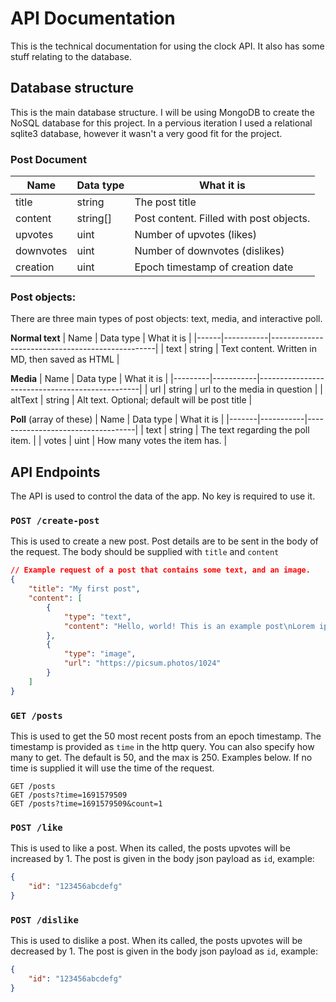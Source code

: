 # API Documentation
This is the technical documentation for using the clock API. It also has some stuff relating to the database.

## Database structure
This is the main database structure. I will be using MongoDB to create the NoSQL database for this project. In a pervious iteration I used a relational sqlite3 database, however it wasn't a very good fit for the project.

### Post Document
| Name      | Data type | What it is                              |
|-----------|-----------|-----------------------------------------|
| title     | string    | The post title                          |
| content   | string[]  | Post content. Filled with post objects. |
| upvotes   | uint      | Number of upvotes (likes)               |
| downvotes | uint      | Number of downvotes (dislikes)          |
| creation  | uint      | Epoch timestamp of creation date         |
### Post objects:
There are three main types of post objects: text, media, and interactive poll.

**Normal text**
| Name | Data type | What it is                                      |
|------|-----------|-------------------------------------------------|
| text | string    | Text content. Written in MD, then saved as HTML |

**Media**
| Name    | Data type | What it is                                     |
|---------|-----------|------------------------------------------------|
| url     | string    | url to the media in question                   |
| altText | string    | Alt text. Optional; default will be post title |

**Poll**
(array of these)
| Name  | Data type | What it is                        |
|-------|-----------|-----------------------------------|
| text  | string    | The text regarding the poll item. |
| votes | uint      | How many votes the item has.      |

## API Endpoints
The API is used to control the data of the app. No key is required to use it.

### `POST /create-post`
This is used to create a new post. Post details are to be sent in the body of the request. The body should be supplied with `title` and `content`
```json
// Example request of a post that contains some text, and an image.
{
	"title": "My first post",
	"content": [
		{
			"type": "text",
			"content": "Hello, world! This is an example post\nLorem ipsum dolor, sit amet consectetur adipisicing elit. Iure, dolorum?"
		},
		{
			"type": "image",
			"url": "https://picsum.photos/1024"
		}
	]
}
```

### `GET /posts`
This is used to get the 50 most recent posts from an epoch timestamp. The timestamp is provided as `time` in the http query. You can also specify how many to get. The default is 50, and the max is 250. Examples below. If no time is supplied it will use the time of the request.
```
GET /posts
GET /posts?time=1691579509
GET /posts?time=1691579509&count=1
```

### `POST /like`
This is used to like a post. When its called, the posts upvotes will be increased by 1. The post is given in the body json payload as `id`, example:
```json
{
	"id": "123456abcdefg"
}
```

### `POST /dislike`
This is used to dislike a post. When its called, the posts upvotes will be decreased by 1. The post is given in the body json payload as `id`, example:
```json
{
	"id": "123456abcdefg"
}
```